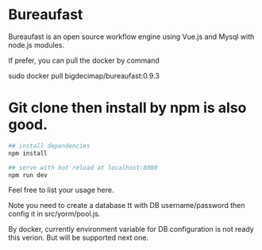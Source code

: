 # Bureaufast

Bureaufast is an open source workflow engine using Vue.js and Mysql with node.js modules.

If prefer, you can pull the docker by command

sudo docker pull bigdecimap/bureaufast:0.9.3

# Git clone then install by npm is also good.


``` bash
## install dependencies
npm install

## serve with hot reload at localhost:8080
npm run dev
```

Feel free to list your usage here.

Note you need to create a database tt with DB username/password then config it in src/yorm/pool.js.

By docker, currently environment variable for DB configuration is not ready this verion. But will be supported next one.
